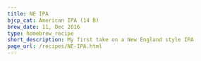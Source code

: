 ```yaml
---
title: NE IPA
bjcp_cat: American IPA (14 B)
brew_date: 11, Dec 2016
type: homebrew_recipe
short_description: My first take on a New England style IPA
page_url: /recipes/NE-IPA.html
---
```


